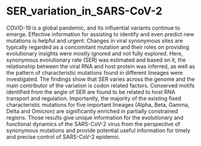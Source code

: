 # SER_variation_in_SARS-CoV-2
COVID-19 is a global pandemic, and its influential variants continue to emerge. Effective information for assisting to identify and even predict new mutations is helpful and urgent. Changes in viral synonymous sites are typically regarded as a concomitant mutation and their roles on providing evolutionary insights were mostly ignored and not fully explored. Here, synonymous evolutionary rate (SER) was estimated and based on it, the relationship between the viral RNA and host protein was inferred, as well as the pattern of characteristic mutations found in different lineages were investigated. The findings show that SER varies across the genome and the main contributor of the variation is codon related factors. Conserved motifs identified from the angle of SER are found to be related to host RNA transport and regulation. Importantly, the majority of the existing fixed characteristic mutations for five important lineages (Alpha, Beta, Gamma, Delta and Omicron) are significantly enriched in partially constrained regions. Those results give unique information for the evolutionary and functional dynamics of the SARS-CoV-2 virus from the perspective of synonymous mutations and provide potential useful information for timely and precise control of SARS-CoV-2 epidemic.
